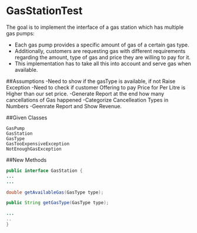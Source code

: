 # GasStationTest

The goal is to implement the interface of a gas station which has multiple gas pumps:

* Each gas pump provides a specific amount of gas of a certain gas type.
* Additionally, customers are requesting gas with different requirements regarding the amount, type of gas and price they are willing to pay for it. 
* This implementation has to take all this into account and serve gas when available. 


##Assumptions
-Need to show if the gasType is available, if not Raise Exception
-Need to check if customer Offering to pay Price for Per Litre is Higher than our set price.
-Generate Report at the end how many cancellations of Gas happened
-Categorize Cancelleation Types in Numbers
-Geenrate Report and Show Revenue.

##Given Classes
```
GasPump
GasStation
GasType
GasTooExpensiveException
NotEnoughGasException
```

##New Methods
```Java
public interface GasStation {
...
...

double getAvailableGas(GasType type);

public String getGasType(GasType type);

...
..
}
```